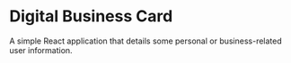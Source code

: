 # Digital Business Card
A simple React application that details some personal or business-related user information.
